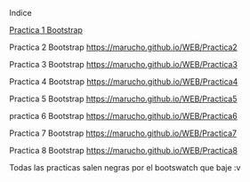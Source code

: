 Indice

<a href="https://marucho.github.io/WEB/Practica1">Practica 1 Bootstrap</a>

Practica 2 Bootstrap https://marucho.github.io/WEB/Practica2

Practica 3 Bootstrap https://marucho.github.io/WEB/Practica3

Practica 4 Bootstrap https://marucho.github.io/WEB/Practica4

Practica 5 Bootstrap https://marucho.github.io/WEB/Practica5

practica 6 Bootstrap https://marucho.github.io/WEB/Practica6

Practica 7 Bootstrap https://marucho.github.io/WEB/Practica7

Practica 8 Bootstrap https://marucho.github.io/WEB/Practica8


Todas las practicas salen negras por el bootswatch que baje :v
